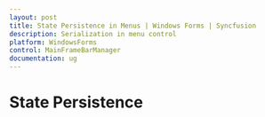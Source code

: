 ```yaml
---
layout: post
title: State Persistence in Menus | Windows Forms | Syncfusion
description: Serialization in menu control
platform: WindowsForms
control: MainFrameBarManager 
documentation: ug
---
```


# State Persistence